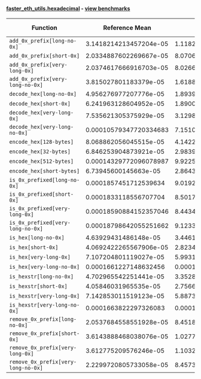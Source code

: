 #### [faster_eth_utils.hexadecimal](https://github.com/BobTheBuidler/faster-eth-utils/blob/master/faster_eth_utils/hexadecimal.py) - [view benchmarks](https://github.com/BobTheBuidler/faster-eth-utils/blob/master/benchmarks/test_hexadecimal_benchmarks.py)

| Function | Reference Mean | Faster Mean | % Change | Speedup (%) | x Faster | Faster |
|----------|---------------|-------------|----------|-------------|----------|--------|
| `add_0x_prefix[long-no-0x]` | 3.1418214213457204e-05 | 1.1182997751453915e-05 | 64.41% | 180.95% | 2.81x | ✅ |
| `add_0x_prefix[short-0x]` | 2.0334887602269667e-05 | 8.070642577918805e-06 | 60.31% | 151.96% | 2.52x | ✅ |
| `add_0x_prefix[very-long-0x]` | 2.0374617666916703e-05 | 8.026601548862992e-06 | 60.60% | 153.84% | 2.54x | ✅ |
| `add_0x_prefix[very-long-no-0x]` | 3.815027801183379e-05 | 1.618822756862441e-05 | 57.57% | 135.67% | 2.36x | ✅ |
| `decode_hex[long-no-0x]` | 4.956276977207776e-05 | 1.893973303932099e-05 | 61.79% | 161.69% | 2.62x | ✅ |
| `decode_hex[short-0x]` | 6.241963128604952e-05 | 1.890053766632853e-05 | 69.72% | 230.25% | 3.30x | ✅ |
| `decode_hex[very-long-0x]` | 7.535621305375929e-05 | 3.1298929491093296e-05 | 58.47% | 140.76% | 2.41x | ✅ |
| `decode_hex[very-long-no-0x]` | 0.00010579347720334683 | 7.151039224977541e-05 | 32.41% | 47.94% | 1.48x | ✅ |
| `encode_hex[128-bytes]` | 8.068862056045515e-05 | 4.142237540331588e-05 | 48.66% | 94.79% | 1.95x | ✅ |
| `encode_hex[32-bytes]` | 6.846253904873921e-05 | 2.983950008152895e-05 | 56.41% | 129.44% | 2.29x | ✅ |
| `encode_hex[512-bytes]` | 0.00014329772096078987 | 9.922503376703053e-05 | 30.76% | 44.42% | 1.44x | ✅ |
| `encode_hex[short-bytes]` | 6.73945600145663e-05 | 2.8643589186327375e-05 | 57.50% | 135.29% | 2.35x | ✅ |
| `is_0x_prefixed[long-no-0x]` | 0.0001857451712539634 | 9.01920992168472e-05 | 51.44% | 105.94% | 2.06x | ✅ |
| `is_0x_prefixed[short-0x]` | 0.0001833118556707704 | 8.501782377709435e-05 | 53.62% | 115.62% | 2.16x | ✅ |
| `is_0x_prefixed[very-long-0x]` | 0.00018590884152357046 | 8.44348047069717e-05 | 54.58% | 120.18% | 2.20x | ✅ |
| `is_0x_prefixed[very-long-no-0x]` | 0.00018798642055251662 | 9.123341563440031e-05 | 51.47% | 106.05% | 2.06x | ✅ |
| `is_hex[long-no-0x]` | 4.63929431486148e-05 | 3.446172102757257e-05 | 25.72% | 34.62% | 1.35x | ✅ |
| `is_hex[short-0x]` | 4.0692422265567906e-05 | 2.823468098173782e-05 | 30.61% | 44.12% | 1.44x | ✅ |
| `is_hex[very-long-0x]` | 7.107204801119027e-05 | 5.9931413713793874e-05 | 15.68% | 18.59% | 1.19x | ✅ |
| `is_hex[very-long-no-0x]` | 0.0001661227148632456 | 0.00015370089150093018 | 7.48% | 8.08% | 1.08x | ✅ |
| `is_hexstr[long-no-0x]` | 4.702965542251441e-05 | 3.352891486695047e-05 | 28.71% | 40.27% | 1.40x | ✅ |
| `is_hexstr[short-0x]` | 4.05846031965535e-05 | 2.7566114426489138e-05 | 32.08% | 47.23% | 1.47x | ✅ |
| `is_hexstr[very-long-0x]` | 7.142853011519123e-05 | 5.8873421523980824e-05 | 17.58% | 21.33% | 1.21x | ✅ |
| `is_hexstr[very-long-no-0x]` | 0.0001663822297326083 | 0.0001531417432245063 | 7.96% | 8.65% | 1.09x | ✅ |
| `remove_0x_prefix[long-no-0x]` | 2.0537684558551928e-05 | 8.451864803586955e-06 | 58.85% | 143.00% | 2.43x | ✅ |
| `remove_0x_prefix[short-0x]` | 3.6143888468038076e-05 | 1.0277768703241184e-05 | 71.56% | 251.67% | 3.52x | ✅ |
| `remove_0x_prefix[very-long-0x]` | 3.612775209576246e-05 | 1.1032484121216818e-05 | 69.46% | 227.47% | 3.27x | ✅ |
| `remove_0x_prefix[very-long-no-0x]` | 2.2299720805733058e-05 | 8.45730583691803e-06 | 62.07% | 163.67% | 2.64x | ✅ |
